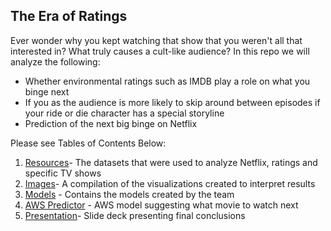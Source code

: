 ## The Era of Ratings 

Ever wonder why you kept watching that show that you weren't all that interested in? What truly causes a cult-like audience? In this repo we will analyze the following:

- Whether environmental ratings such as IMDB play a role on what you binge next
- If you as the audience is more likely to skip around between episodes if your ride or die character has a special storyline
- Prediction of the next big binge on Netflix

Please see Tables of Contents Below:

1. [Resources](https://github.com/eml33530/Project_2/tree/main/Resources)- The datasets that were used to analyze Netflix, ratings and specific TV shows
2. [Images](https://github.com/eml33530/Project_2/tree/main/Images)- A compilation of the visualizations created to interpret results
3. [Models](https://github.com/eml33530/Project_2/tree/main/Models) - Contains the models created by the team 
4. [AWS Predictor](https://github.com/eml33530/Project_2/tree/main/Converstional%20User%20Interface%20(CUI)) - AWS model suggesting what movie to watch next
5. [Presentation](https://github.com/eml33530/Project_2/tree/main/Presentation)- Slide deck presenting final conclusions

